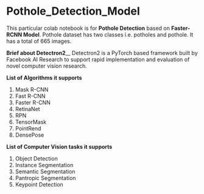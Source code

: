 # Pothole_Detection_Model

This particular colab notebook is for **Pothole Detection** based on **Faster-RCNN Model**.
Pothole dataset has two classes i.e. potholes and pothole. It has a total of 665 images.

**Brief about Detectron2**__
Detectron2 is a PyTorch based framework built by Facebook AI Research to support rapid
implementation and evaluation of novel computer vision research.

**List of Algorithms it supports**
1. Mask R-CNN
2. Fast R-CNN
3. Faster R-CNN
4. RetinaNet
5. RPN
6. TensorMask
7. PointRend
8. DensePose

**List of Computer Vision tasks it supports**
1. Object Detection
2. Instance Segmentation
3. Semantic Segmentation
4. Pantropic Segmentation
5. Keypoint Detection



